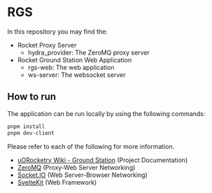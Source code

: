 # RGS

In this repository you may find the:

- Rocket Proxy Server
  - hydra_provider: The ZeroMQ proxy server
- Rocket Ground Station Web Application
  - rgs-web: The web application
  - ws-server: The websocket server

## How to run

The application can be run locally by using the following commands:

```bash
pnpm install
pnpm dev-client
```

Please refer to each of the following for more information.

- [uORocketry Wiki - Ground Station](https://avwiki.uorocketry.ca/en/Avionics/HYDRA/Software/Ground-Station) (Project Documentation)
- [ZeroMQ](https://zeromq.org/get-started/) (Proxy-Web Server Networking)
- [Socket.IO](https://socket.io/docs/v4/) (Web Server-Browser Networking)
- [SvelteKit](https://kit.svelte.dev/docs/introduction) (Web Framework)

